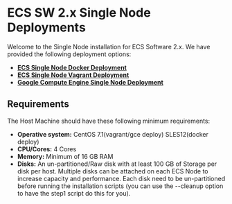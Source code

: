 # ECS SW 2.x Single Node Deployments

Welcome to the Single Node installation for ECS Software 2.x. We have provided the following deployment options: 


- **[ECS Single Node Docker Deployment](https://github.com/EMCECS/ECS-CommunityEdition/blob/master/Documentation/ECS-SingleNode-Instructions.md "ECS Single Node Deployment Information")**
- **[ECS Single Node Vagrant Deployment](https://github.com/EMCECS/ECS-CommunityEdition/blob/master/Documentation/ECS-SingleNode-Vagrant-Instructions.md "ECS Single Node Vagrant Deployment Information")**
- **[Google Compute Engine Single Node Deployment](https://github.com/EMCECS/ECS-CommunityEdition/blob/master/Documentation/ECS-GCE-SingleNode-Instructions.md "ECS GCE Single Node  Deployment")**


## Requirements

The Host Machine should have these following minimum requirements: 

- **Operative system:** CentOS 7.1(vagrant/gce deploy)  SLES12(docker deploy)
- **CPU/Cores:** 4 Cores
- **Memory:** Minimum of 16 GB RAM 
- **Disks:** An un-partitioned/Raw disk with at least 100 GB of Storage per disk per host. Multiple disks can be attached on each ECS Node to increase capacity and performance. Each disk need to be un-partitioned before running the installation scripts (you can use the --cleanup option to have the step1 script do this for you).
